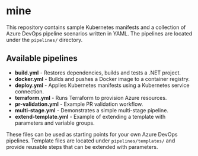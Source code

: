 # mine

This repository contains sample Kubernetes manifests and a collection of Azure DevOps pipeline
scenarios written in YAML. The pipelines are located under the `pipelines/` directory.

## Available pipelines

- **build.yml** - Restores dependencies, builds and tests a .NET project.
- **docker.yml** - Builds and pushes a Docker image to a container registry.
- **deploy.yml** - Applies Kubernetes manifests using a Kubernetes service connection.
- **terraform.yml** - Runs Terraform to provision Azure resources.
- **pr-validation.yml** - Example PR validation workflow.
- **multi-stage.yml** - Demonstrates a simple multi-stage pipeline.
- **extend-template.yml** - Example of extending a template with parameters and variable groups.

These files can be used as starting points for your own Azure DevOps pipelines.
Template files are located under `pipelines/templates/` and provide reusable steps that can be extended with parameters.
